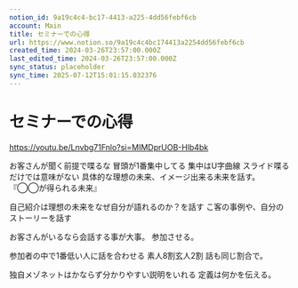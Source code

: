 ```yaml
---
notion_id: 9a19c4c4-bc17-4413-a225-4dd56febf6cb
account: Main
title: セミナーでの心得
url: https://www.notion.so/9a19c4c4bc174413a2254dd56febf6cb
created_time: 2024-03-26T23:57:00.000Z
last_edited_time: 2024-03-26T23:57:00.000Z
sync_status: placeholder
sync_time: 2025-07-12T15:01:15.032376
---
```

# セミナーでの心得

https://youtu.be/Lnvbg71Fnlo?si=MIMDprUOB-Hlb4bk

お客さんが聞く前提で喋るな
冒頭が1番集中してる
集中はU字曲線
スライド喋るだけでは意味がない
具体的な理想の未来、イメージ出来る未来を話す。
『◯◯が得られる未来』

自己紹介は理想の未来をなぜ自分が語れるのか？を話す
こ客の事例や、自分のストーリーを話す

お客さんがいるなら会話する事が大事。
参加させる。

参加者の中で1番低い人に話を合わせる
素人8割玄人2割
話も同じ割合で。

独自メゾネットはかならず分かりやすい説明をいれる
定義は何かを伝える。

